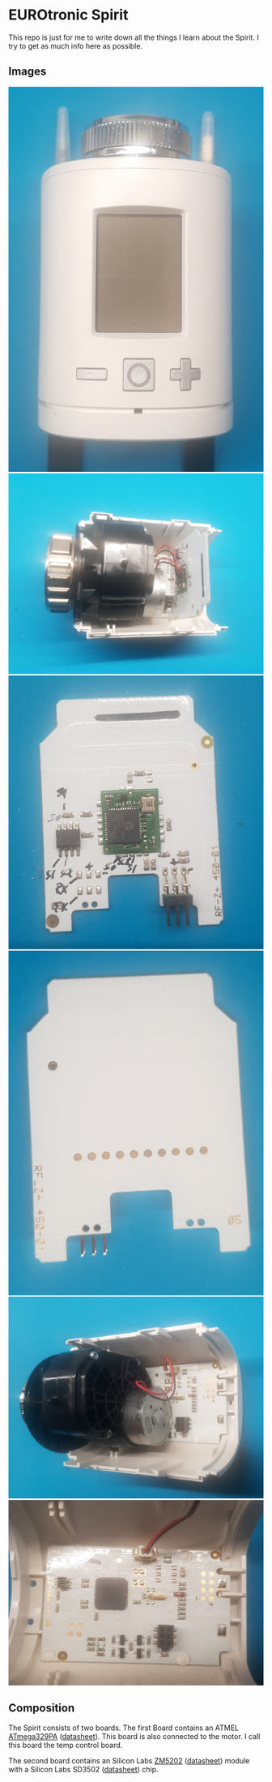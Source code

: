 # EUROtronic Spirit
This repo is just for me to write down all the things I learn about the Spirit. I try to get as much info here as possible.

## Images
![EUROtronic Spirit](/images/spirit_001.jpg)
![EUROtronic Spirit without top cover](/images/spirit_002.jpg)
![EUROtronic Spirit zwave board front](/images/spirit_003.jpg)
![EUROtronic Spirit zwave board back](/images/spirit_004.jpg)
![EUROtronic Spirit temp control board with motor](/images/spirit_005.jpg)
![EUROtronic Spirit temp control board with atmel processor](/images/spirit_006.jpg)

## Composition
The Spirit consists of two boards. The first Board contains an ATMEL [ATmega329PA](https://www.microchip.com/en-us/product/ATMEGA329PA#) ([datasheet](/docs/Atmel-8284-8-bit-AVR-microcontroller-ATmega169A_PA_329A_PA_3290A_PA_649A_P_6490A_P_datasheet.pdf)). This board is also connected to the motor. I call this board the temp control board.

The second board contains an Silicon Labs [ZM5202](https://www.silabs.com/wireless/z-wave/500-series-modules/device.zm5202) ([datasheet](/docs/DSH12435-15.pdf)) module with a Silicon Labs SD3502 ([datasheet](/docs/DSH12206-13.pdf)) chip.